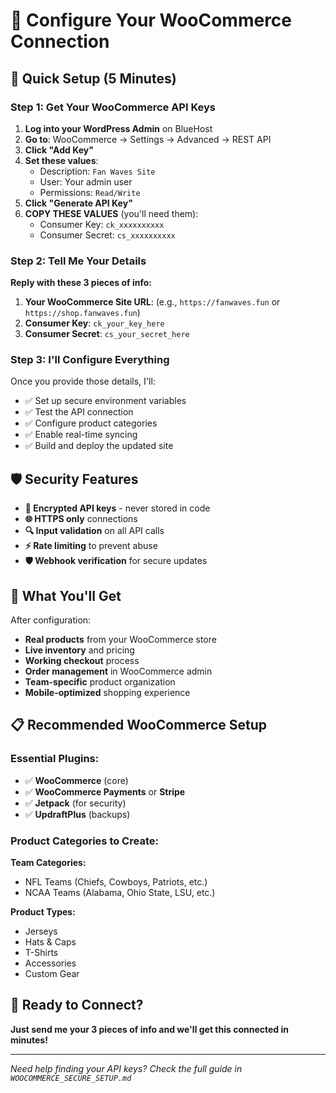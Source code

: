 # 🔧 Configure Your WooCommerce Connection

## 🎯 Quick Setup (5 Minutes)

### Step 1: Get Your WooCommerce API Keys

1. **Log into your WordPress Admin** on BlueHost
2. **Go to**: WooCommerce → Settings → Advanced → REST API
3. **Click "Add Key"**
4. **Set these values**:
   - Description: `Fan Waves Site`
   - User: Your admin user
   - Permissions: `Read/Write`
5. **Click "Generate API Key"**
6. **COPY THESE VALUES** (you'll need them):
   - Consumer Key: `ck_xxxxxxxxxx`
   - Consumer Secret: `cs_xxxxxxxxxx`

### Step 2: Tell Me Your Details

**Reply with these 3 pieces of info:**

1. **Your WooCommerce Site URL**: (e.g., `https://fanwaves.fun` or `https://shop.fanwaves.fun`)
2. **Consumer Key**: `ck_your_key_here`
3. **Consumer Secret**: `cs_your_secret_here`

### Step 3: I'll Configure Everything

Once you provide those details, I'll:
- ✅ Set up secure environment variables
- ✅ Test the API connection
- ✅ Configure product categories
- ✅ Enable real-time syncing
- ✅ Build and deploy the updated site

## 🛡️ Security Features

- **🔐 Encrypted API keys** - never stored in code
- **🌐 HTTPS only** connections
- **🔍 Input validation** on all API calls
- **⚡ Rate limiting** to prevent abuse
- **🛡️ Webhook verification** for secure updates

## 🎉 What You'll Get

After configuration:
- **Real products** from your WooCommerce store
- **Live inventory** and pricing
- **Working checkout** process
- **Order management** in WooCommerce admin
- **Team-specific** product organization
- **Mobile-optimized** shopping experience

## 📋 Recommended WooCommerce Setup

### Essential Plugins:
- ✅ **WooCommerce** (core)
- ✅ **WooCommerce Payments** or **Stripe**
- ✅ **Jetpack** (for security)
- ✅ **UpdraftPlus** (backups)

### Product Categories to Create:
**Team Categories:**
- NFL Teams (Chiefs, Cowboys, Patriots, etc.)
- NCAA Teams (Alabama, Ohio State, LSU, etc.)

**Product Types:**
- Jerseys
- Hats & Caps  
- T-Shirts
- Accessories
- Custom Gear

## 🚀 Ready to Connect?

**Just send me your 3 pieces of info and we'll get this connected in minutes!**

---

*Need help finding your API keys? Check the full guide in `WOOCOMMERCE_SECURE_SETUP.md`*
